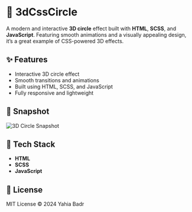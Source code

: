 # 🔵 3dCssCircle

A modern and interactive **3D circle** effect built with **HTML**, **SCSS**, and **JavaScript**. Featuring smooth animations and a visually appealing design, it’s a great example of CSS-powered 3D effects.

## ✨ Features
- Interactive 3D circle effect
- Smooth transitions and animations
- Built using HTML, SCSS, and JavaScript
- Fully responsive and lightweight

## 📸 Snapshot

![3D Circle Snapshot](assets/images/css-circle-snapshot.png)

## 🚀 Tech Stack
- **HTML**
- **SCSS**
- **JavaScript**

## 📄 License
MIT License © 2024 Yahia Badr
